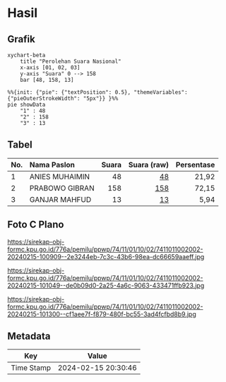 # Hasil

## Grafik

```mermaid
xychart-beta
    title "Perolehan Suara Nasional"
    x-axis [01, 02, 03]
    y-axis "Suara" 0 --> 158
    bar [48, 158, 13]
```

```mermaid
%%{init: {"pie": {"textPosition": 0.5}, "themeVariables": {"pieOuterStrokeWidth": "5px"}} }%%
pie showData
    "1" : 48
    "2" : 158
    "3" : 13
```

## Tabel

| No. | Nama Paslon    | Suara | Suara (raw) | Persentase |
|:--- |:-------------- | -----:| -----------:| ----------:|
| 1   | ANIES MUHAIMIN | 48    | [48][p-1]   | 21,92      |
| 2   | PRABOWO GIBRAN | 158   | [158][p-2]  | 72,15      |
| 3   | GANJAR MAHFUD  | 13    | [13][p-3]   | 5,94       |


[p-1]: https://github.com/gigit-pemilu/pemilu-2024/blob/main/pilpres/hitung-suara/sub/74-sulawesi-tenggara/sub/11-kolaka-timur/sub/01-tirawuta/sub/1002-rate-rate/sub/002-tps/sub/paslon-1.txt
[p-2]: https://github.com/gigit-pemilu/pemilu-2024/blob/main/pilpres/hitung-suara/sub/74-sulawesi-tenggara/sub/11-kolaka-timur/sub/01-tirawuta/sub/1002-rate-rate/sub/002-tps/sub/paslon-2.txt
[p-3]: https://github.com/gigit-pemilu/pemilu-2024/blob/main/pilpres/hitung-suara/sub/74-sulawesi-tenggara/sub/11-kolaka-timur/sub/01-tirawuta/sub/1002-rate-rate/sub/002-tps/sub/paslon-3.txt

## Foto C Plano

https://sirekap-obj-formc.kpu.go.id/776a/pemilu/ppwp/74/11/01/10/02/7411011002002-20240215-100909--2e3244eb-7c3c-43b6-98ea-dc66659aaeff.jpg

https://sirekap-obj-formc.kpu.go.id/776a/pemilu/ppwp/74/11/01/10/02/7411011002002-20240215-101049--de0b09d0-2a25-4a6c-9063-433471ffb923.jpg

https://sirekap-obj-formc.kpu.go.id/776a/pemilu/ppwp/74/11/01/10/02/7411011002002-20240215-101300--cf1aee7f-f879-480f-bc55-3ad4fcfbd8b9.jpg


## Metadata

| Key        | Value               |
| ---------- | ------------------- |
| Time Stamp | 2024-02-15 20:30:46 |



